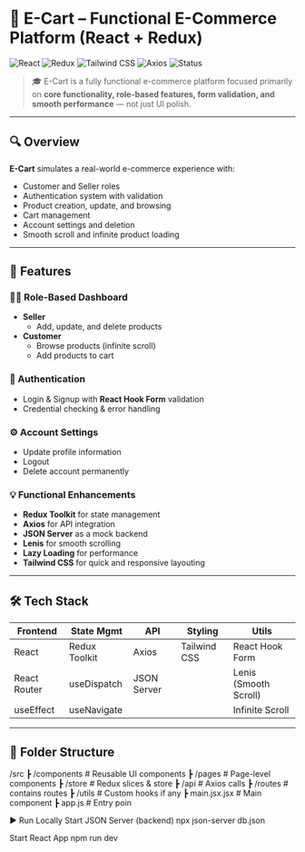# 🛒 E-Cart – Functional E-Commerce Platform (React + Redux)

![React](https://img.shields.io/badge/React-18.x-blue?logo=react)
![Redux](https://img.shields.io/badge/Redux-Toolkit-purple?logo=redux)
![Tailwind CSS](https://img.shields.io/badge/TailwindCSS-3.x-38BDF8?logo=tailwindcss)
![Axios](https://img.shields.io/badge/Axios-HTTP-orange)
![Status](https://img.shields.io/badge/Status-In%20Development-informational)

> 🎓 E-Cart is a fully functional e-commerce platform focused primarily on **core functionality, role-based features, form validation, and smooth performance** — not just UI polish.

---

## 🔍 Overview

**E-Cart** simulates a real-world e-commerce experience with:
- Customer and Seller roles
- Authentication system with validation
- Product creation, update, and browsing
- Cart management
- Account settings and deletion
- Smooth scroll and infinite product loading

---

## 🚀 Features

### 🧑‍💼 Role-Based Dashboard
- **Seller**
  - Add, update, and delete products
- **Customer**
  - Browse products (infinite scroll)
  - Add products to cart

### 🔐 Authentication
- Login & Signup with **React Hook Form** validation
- Credential checking & error handling

### ⚙️ Account Settings
- Update profile information
- Logout
- Delete account permanently

### 💡 Functional Enhancements
- **Redux Toolkit** for state management
- **Axios** for API integration
- **JSON Server** as a mock backend
- **Lenis** for smooth scrolling
- **Lazy Loading** for performance
- **Tailwind CSS** for quick and responsive layouting

---

## 🛠️ Tech Stack

| Frontend      | State Mgmt     | API           | Styling       | Utils               |
|---------------|----------------|---------------|---------------|---------------------|
| React         | Redux Toolkit  | Axios         | Tailwind CSS  | React Hook Form     |
| React Router  | useDispatch    | JSON Server   |               | Lenis (Smooth Scroll) |
| useEffect     | useNavigate    |               |               | Infinite Scroll      |

---

## 📁 Folder Structure
/src
┣ /components # Reusable UI components
┣ /pages # Page-level components
┣ /store # Redux slices & store
┣ /api # Axios calls
┣ /routes # contains routes
┣ /utils # Custom hooks if any
┣ main.jsx.jsx # Main component
┣ app.js # Entry poin

▶️ Run Locally
Start JSON Server (backend)
npx json-server db.json 


Start React App
npm run dev
